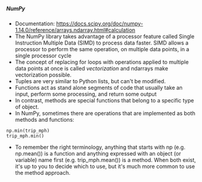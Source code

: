 ##### NumPy
- Documentation: https://docs.scipy.org/doc/numpy-1.14.0/reference/arrays.ndarray.html#calculation
- The NumPy library takes advantage of a processor feature called Single Instruction Multiple Data (SIMD) to process data faster. SIMD allows a processor to perform the same operation, on multiple data points, in a single processor cycle
- The concept of replacing for loops with operations applied to multiple data points at once is called *vectorization* and ndarrays make vectorization possible.
- Tuples are very similar to Python lists, but can't be modified.
- Functions act as stand alone segments of code that usually take an input, perform some processing, and return some output
- In contrast, methods are special functions that belong to a specific type of object.
- In NumPy, sometimes there are operations that are implemented as both methods and functions:
```
np.min(trip_mph)
trip_mph.min()
```
- To remember the right terminology, anything that starts with np (e.g. np.mean()) is a function and anything expressed with an object (or variable) name first (e.g. trip_mph.mean()) is a method. When both exist, it's up to you to decide which to use, but it's much more common to use the method approach.